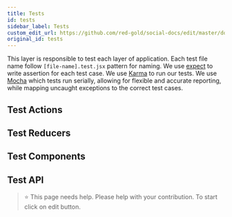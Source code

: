 ```yaml
---
title: Tests
id: tests
sidebar_label: Tests
custom_edit_url: https://github.com/red-gold/social-docs/edit/master/docs/reference/actions.md
original_id: tests
---
```


This layer is responsible to test each layer of application. Each test file name follow `[file-name].test.jsx` pattern for naming. We use [expect](https://github.com/mjackson/expect) to write assertion for each test case. We use [Karma](https://karma-runner.github.io/1.0/index.html) to run our tests. We use [Mocha](https://mochajs.org/) which tests run serially, allowing for flexible and accurate reporting, while mapping uncaught exceptions to the correct test cases.

## Test Actions

## Test Reducers

## Test Components

## Test API

 > ⭐️ This page needs help. Please help with your contribution. To start click on edit button.